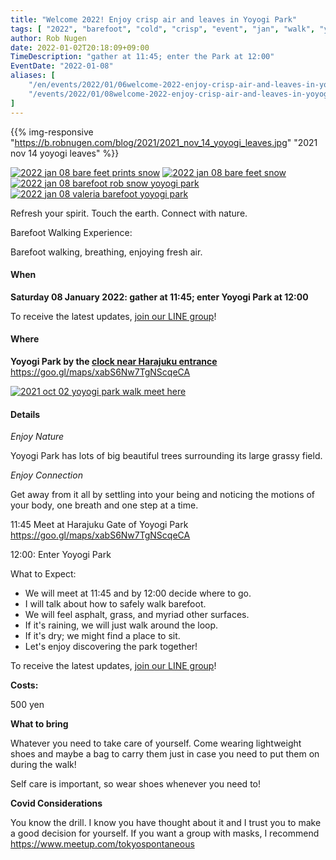 ```yaml
---
title: "Welcome 2022! Enjoy crisp air and leaves in Yoyogi Park"
tags: [ "2022", "barefoot", "cold", "crisp", "event", "jan", "walk", "yoyogi" ]
author: Rob Nugen
date: 2022-01-02T20:18:09+09:00
TimeDescription: "gather at 11:45; enter the Park at 12:00"
EventDate: "2022-01-08"
aliases: [
    "/en/events/2022/01/06welcome-2022-enjoy-crisp-air-and-leaves-in-yoyogi-park",
    "/events/2022/01/08welcome-2022-enjoy-crisp-air-and-leaves-in-yoyogi-park",
]
---
```


{{% img-responsive "https://b.robnugen.com/blog/2021/2021_nov_14_yoyogi_leaves.jpg" "2021 nov 14 yoyogi leaves" %}}

[![2022 jan 08 bare feet prints snow](//b.robnugen.com/blog/2022/walk_and_talk/thumbs/2022_jan_08_bare_feet_prints_snow.jpg)](//b.robnugen.com/blog/2022/walk_and_talk/2022_jan_08_bare_feet_prints_snow.jpg)
[![2022 jan 08 bare feet snow](//b.robnugen.com/blog/2022/walk_and_talk/thumbs/2022_jan_08_bare_feet_snow.jpg)](//b.robnugen.com/blog/2022/walk_and_talk/2022_jan_08_bare_feet_snow.jpg)
[![2022 jan 08 barefoot rob snow yoyogi park](//b.robnugen.com/blog/2022/walk_and_talk/thumbs/2022_jan_08_barefoot_rob_snow_yoyogi_park.jpg)](//b.robnugen.com/blog/2022/walk_and_talk/2022_jan_08_barefoot_rob_snow_yoyogi_park.jpg)
[![2022 jan 08 valeria barefoot yoyogi park](//b.robnugen.com/blog/2022/walk_and_talk/thumbs/2022_jan_08_valeria_barefoot_yoyogi_park.jpg)](//b.robnugen.com/blog/2022/walk_and_talk/2022_jan_08_valeria_barefoot_yoyogi_park.jpg)


Refresh your spirit. Touch the earth. Connect with nature.

Barefoot Walking Experience:

Barefoot walking, breathing, enjoying fresh air.

#### When

**Saturday 08 January 2022: gather at 11:45; enter Yoyogi Park at 12:00**

To receive the latest updates, [join our LINE group](/contact/)!

#### Where

**Yoyogi Park by the [clock near Harajuku entrance](https://goo.gl/maps/xabS6Nw7TgNScqeCA)**  https://goo.gl/maps/xabS6Nw7TgNScqeCA

[![2021 oct 02 yoyogi park walk meet here](//b.robnugen.com/blog/2021/walk_and_talk/thumbs/2021_oct_02_yoyogi_park_walk_meet_here.jpg)](//b.robnugen.com/blog/2021/walk_and_talk/2021_oct_02_yoyogi_park_walk_meet_here.jpg)

#### Details

*Enjoy Nature*

Yoyogi Park has lots of big beautiful trees surrounding its large grassy field.

*Enjoy Connection*

Get away from it all by settling into your being and noticing the
motions of your body, one breath and one step at a time.

11:45 Meet at Harajuku Gate of Yoyogi Park  https://goo.gl/maps/xabS6Nw7TgNScqeCA

12:00: Enter Yoyogi Park

What to Expect:

* We will meet at 11:45 and by 12:00 decide where to go.
* I will talk about how to safely walk barefoot.
* We will feel asphalt, grass, and myriad other surfaces.
* If it's raining, we will just walk around the loop.
* If it's dry; we might find a place to sit.
* Let's enjoy discovering the park together!

To receive the latest updates, [join our LINE group](/contact/)!

**Costs:**

500 yen

**What to bring**

Whatever you need to take care of yourself.  Come wearing lightweight
shoes and maybe a bag to carry them just in case you need to put them on
during the walk!

Self care is important, so wear shoes whenever you need to!

**Covid Considerations**

You know the drill.  I know you have thought about it and I trust you
to make a good decision for yourself.  If you want a group with masks,
I recommend https://www.meetup.com/tokyospontaneous
